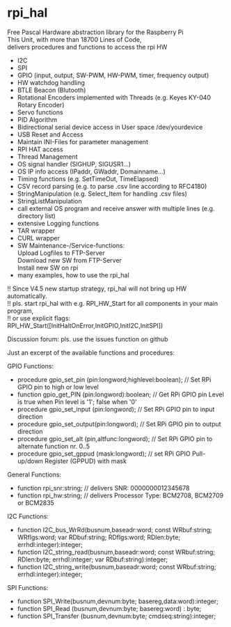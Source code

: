 # rpi_hal
Free Pascal Hardware abstraction library for the Raspberry Pi</br>
This Unit, with more than 18700 Lines of Code,</br>
delivers procedures and functions to access the rpi HW</br>

- I2C
- SPI
- GPIO (input, output, SW-PWM, HW-PWM, timer, frequency output)
- HW watchdog handling
- BTLE Beacon (Blutooth)
- Rotational Encoders implemented with Threads (e.g. Keyes KY-040 Rotary Encoder)
- Servo functions
- PID Algorithm
- Bidirectional serial device access in User space /dev/yourdevice 
- USB Reset and Access
- Maintain INI-Files for parameter management
- RPI HAT access
- Thread Management
- OS signal handler (SIGHUP, SIGUSR1...)
- OS IP info access (IPaddr, GWaddr, Domainname...)
- Timing functions  (e.g. SetTimeOut, TimeElapsed)
- CSV record parsing (e.g. to parse .csv line according to RFC4180)
- StringManipulation (e.g. Select_Item for handling .csv files)
- StringListManipulation
- call external OS program and receive answer with multiple lines (e.g. directory list)
- extensive Logging functions
- TAR wrapper
- CURL wrapper 
- SW Maintenance-/Service-functions:</br>
  Upload Logfiles to FTP-Server</br>
  Download new SW from FTP-Server</br>
  Install new SW on rpi
- many examples, how to use the rpi_hal 
  
!! Since V4.5 new startup strategy, rpi_hal will not bring up HW automatically.</br>
!! pls. start rpi_hal with e.g. RPI_HW_Start for all components in your main program,</br>
!! or use explicit flags: RPI_HW_Start([InitHaltOnError,InitGPIO,InitI2C,InitSPI])</br>

Discussion forum: pls. use the issues function on github 

Just an excerpt of the available functions and procedures:

GPIO Functions:
- procedure gpio_set_pin (pin:longword;highlevel:boolean); // Set RPi GPIO pin to high or low level
- function  gpio_get_PIN (pin:longword):boolean; // Get RPi GPIO pin Level is true when Pin level is '1'; false when '0'
- procedure gpio_set_input (pin:longword); // Set RPi GPIO pin to input direction
- procedure gpio_set_output(pin:longword); // Set RPi GPIO pin to output direction
- procedure gpio_set_alt (pin,altfunc:longword); // Set RPi GPIO pin to alternate function nr. 0..5
- procedure gpio_set_gppud (mask:longword); // set RPi GPIO Pull-up/down Register (GPPUD) with mask

General Functions:
- function rpi_snr:string; // delivers SNR: 0000000012345678
- function rpi_hw:string;  // delivers Processor Type: BCM2708, BCM2709 or BCM2835

I2C Functions:
- function I2C_bus_WrRd(busnum,baseadr:word; const WRbuf:string; WRflgs:word; var RDbuf:string; RDflgs:word; RDlen:byte; errhdl:integer):integer;
- function I2C_string_read(busnum,baseadr:word; const WRbuf:string; RDlen:byte; errhdl:integer; var RDbuf:string):integer;
- function I2C_string_write(busnum,baseadr:word; const WRbuf:string; errhdl:integer):integer; 

SPI Functions:
- function SPI_Write(busnum,devnum:byte; basereg,data:word):integer;
- function SPI_Read (busnum,devnum:byte; basereg:word) : byte;
- function SPI_Transfer (busnum,devnum:byte; cmdseq:string):integer;

